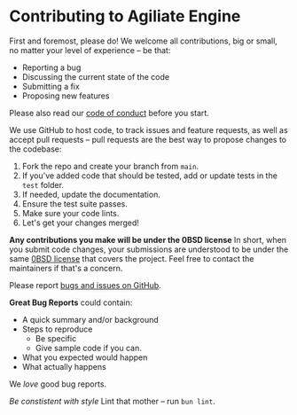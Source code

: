 # Contributing to Agiliate Engine
First and foremost, please do! We welcome all contributions, big or small, no matter your level of experience – be that:

- Reporting a bug
- Discussing the current state of the code
- Submitting a fix
- Proposing new features

Please also read our [code of conduct](../CODE_OF_CONDUCT.md) before you start.

We use GitHub to host code, to track issues and feature requests, as well as accept pull requests – pull requests are the best way to propose changes to the codebase:

1. Fork the repo and create your branch from `main`.
2. If you've added code that should be tested, add or update tests in the `test` folder.
3. If needed, update the documentation.
4. Ensure the test suite passes.
5. Make sure your code lints.
6. Let's get your changes merged!

**Any contributions you make will be under the 0BSD license**
In short, when you submit code changes, your submissions are understood to be under the same [0BSD license](https://opensource.org/license/0bsd/) that covers the project. Feel free to contact the maintainers if that's a concern.

Please report [bugs and issues on GitHub](https://github.com/nodalit/agiliate-engine).

**Great Bug Reports** could contain:

- A quick summary and/or background
- Steps to reproduce
  - Be specific
  - Give sample code if you can.
- What you expected would happen
- What actually happens

We *love* good bug reports.

*Be constistent with style*
Lint that mother – run `bun lint`.
